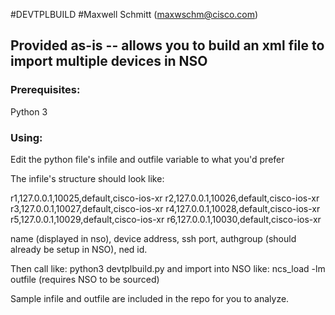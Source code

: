 #DEVTPLBUILD
#Maxwell Schmitt (maxwschm@cisco.com)


## Provided as-is -- allows you to build an xml file to import multiple devices in NSO


### Prerequisites:
Python 3


### Using:
Edit the python file's infile and outfile variable to what you'd prefer

The infile's structure should look like:

r1,127.0.0.1,10025,default,cisco-ios-xr
r2,127.0.0.1,10026,default,cisco-ios-xr
r3,127.0.0.1,10027,default,cisco-ios-xr
r4,127.0.0.1,10028,default,cisco-ios-xr
r5,127.0.0.1,10029,default,cisco-ios-xr
r6,127.0.0.1,10030,default,cisco-ios-xr

name (displayed in nso), device address, ssh port, authgroup (should already be setup in NSO), ned id.

Then call like:
python3 devtplbuild.py
and import into NSO like:
ncs_load -lm outfile (requires NSO to be sourced)


Sample infile and outfile are included in the repo for you to analyze.